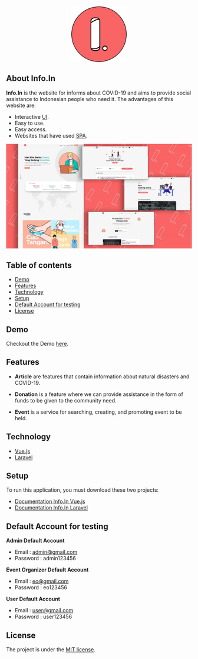 <p align="center"><a href="https://infoin.auroraweb.id" target="_blank"><img src="https://raw.githubusercontent.com/ariqhikari/infoin/main/github/logo.png" width="150"></a></p>

## About Info.In

**Info.In** is the website for informs about COVID-19 and aims to provide social assistance to Indonesian people who need it. The advantages of this website are:

- Interactive [UI](https://en.wikipedia.org/wiki/User_interface).
- Easy to use.
- Easy access.
- Websites that have used [SPA](https://en.wikipedia.org/wiki/Single-page_application).

<p align="center"><a href="https://infoin.auroraweb.id" target="_blank"><img src="https://raw.githubusercontent.com/ariqhikari/infoin/main/github/mockup.jpg"></a></p>

## Table of contents

+ [Demo](#demo)
+ [Features](#features)
+ [Technology](#technology)
+ [Setup](#setup)
+ [Default Account for testing](#default-account-for-testing)
+ [License](#license)

## Demo

Checkout the Demo [here](https://infoin.auroraweb.id/).

## Features

- **Article** are features that contain information about natural disasters and COVID-19.

- **Donation** is a feature where we can provide assistance in the form of funds to be given to the community need.

- **Event** is a service for searching, creating, and promoting event to be held.

## Technology

- [Vue.js](https://vuejs.org/)
- [Laravel](https://laravel.com/)

## Setup

To run this application, you must download these two projects:

- [Documentation Info.In Vue.js](https://github.com/ariqhikari/infoin/tree/main/vue-js)
- [Documentation Info.In Laravel](https://github.com/ariqhikari/infoin/tree/main/laravel)

## Default Account for testing
	
**Admin Default Account**
- Email : admin@gmail.com 
- Password : admin123456

**Event Organizer Default Account**
- Email : eo@gmail.com
- Password : eo123456

**User Default Account**
- Email : user@gmail.com
- Password : user123456

## License

The project is under the [MIT license](https://github.com/ariqhikari/infoin/blob/main/LICENSE).